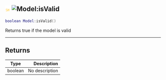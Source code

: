 ## ![shared](../../.gitbook/assets/shared.png) ![Model](./readme/model "mention"):isValid

```lua
boolean Model:isValid()
```

Returns true if the model is valid

------
## Returns

| Type   | Description |
| ------ | ----------: |
| boolean | No description |

